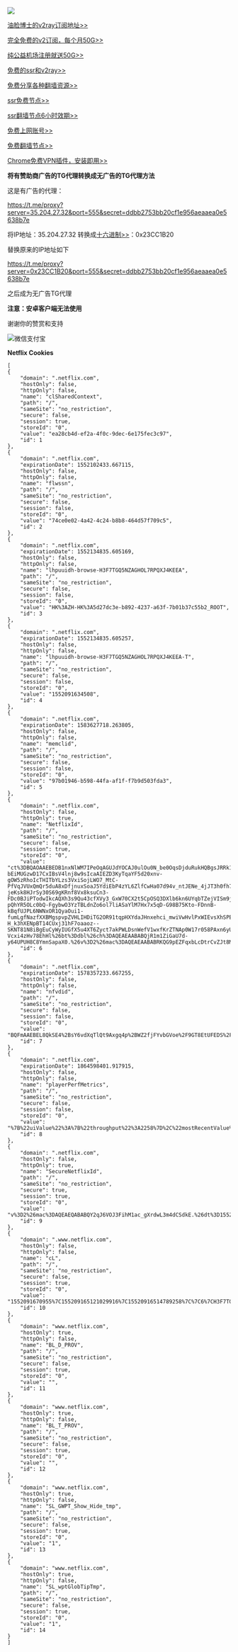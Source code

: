 


![](https://telegra.ph/file/da3af9a3058e23a306b67.jpg)

[油脸博士的v2ray订阅地址>>](https://youlianboshi.netlify.com/)

[完全免费的v2订阅，每个月50G>>](https://v2fast.tk/cart.php)

[纯公益机场注册就送50G>>](https://fyun.ga)

[免费的ssr和v2ray>>](http://www.softpen.net/)

[免费分享各种翻墙资源>>](https://fangeqiang.com/408.html)

[ssr免费节点>>](http://freefq.com/ss/)

[ssr翻墙节点6小时效期>>](https://c.ishadowx.net/)

[免费上网账号>>](https://free-ss.site/)

[免费翻墙节点>>](https://lncn.org/)

[Chrome免费VPN插件，安装即用>>](https://chrome.google.com/webstore/detail/real-vpn-free-secure-netw/migcmongocohiaeafhdgloalobijfdgm)

**将有赞助商广告的TG代理转换成无广告的TG代理方法**

这是有广告的代理：

https://t.me/proxy?server=35.204.27.32&port=555&secret=ddbb2753bb20cf1e956aeaaea0e5638b7e

将IP地址：35.204.27.32 转换成[十六进制>>](https://www.miniwebtool.com/ip-address-to-hex-converter/?ip=74.125.43.99)：0x23CC1B20 

替换原来的IP地址如下

https://t.me/proxy?server=0x23CC1B20&port=555&secret=ddbb2753bb20cf1e956aeaaea0e5638b7e 

之后成为无广告TG代理

**注意：安卓客户端无法使用**



谢谢你的赞赏和支持

![微信支付宝](https://telegra.ph/file/18d16f370cce6ea10d3e3.png)

**Netflix Cookies** 

```
[
{
    "domain": ".netflix.com",
    "hostOnly": false,
    "httpOnly": false,
    "name": "clSharedContext",
    "path": "/",
    "sameSite": "no_restriction",
    "secure": false,
    "session": true,
    "storeId": "0",
    "value": "ea28cb4d-ef2a-4f0c-9dec-6e175fec3c97",
    "id": 1
},
{
    "domain": ".netflix.com",
    "expirationDate": 1552102433.667115,
    "hostOnly": false,
    "httpOnly": false,
    "name": "flwssn",
    "path": "/",
    "sameSite": "no_restriction",
    "secure": false,
    "session": false,
    "storeId": "0",
    "value": "74ce0e02-4a42-4c24-b8b8-464d57f709c5",
    "id": 2
},
{
    "domain": ".netflix.com",
    "expirationDate": 1552134835.605169,
    "hostOnly": false,
    "httpOnly": false,
    "name": "lhpuuidh-browse-H3F7TGQ5NZAGHOL7RPQXJ4KEEA",
    "path": "/",
    "sameSite": "no_restriction",
    "secure": false,
    "session": false,
    "storeId": "0",
    "value": "HK%3AZH-HK%3A5d27dc3e-b892-4237-a63f-7b01b37c55b2_ROOT",
    "id": 3
},
{
    "domain": ".netflix.com",
    "expirationDate": 1552134835.605257,
    "hostOnly": false,
    "httpOnly": false,
    "name": "lhpuuidh-browse-H3F7TGQ5NZAGHOL7RPQXJ4KEEA-T",
    "path": "/",
    "sameSite": "no_restriction",
    "secure": false,
    "session": false,
    "storeId": "0",
    "value": "1552091634508",
    "id": 4
},
{
    "domain": ".netflix.com",
    "expirationDate": 1583627718.263805,
    "hostOnly": false,
    "httpOnly": false,
    "name": "memclid",
    "path": "/",
    "sameSite": "no_restriction",
    "secure": false,
    "session": false,
    "storeId": "0",
    "value": "97b01946-b598-44fa-af1f-f7b9d503fda3",
    "id": 5
},
{
    "domain": ".netflix.com",
    "hostOnly": false,
    "httpOnly": true,
    "name": "NetflixId",
    "path": "/",
    "sameSite": "no_restriction",
    "secure": false,
    "session": true,
    "storeId": "0",
    "value": "ct%3DBQAOAAEBEDB1nxNlWM7IPeOqAGUJdYOCAJ0ulOu0N_be0OqsDjduRukHQBgsJRRk1LG-bEiMUGzwD17CxIBsV4lnj8w9sIcaAIEZD3KyTqaYF5d20xnv-gOW5zRhoIcTHITbYLzs3VxiSojLWO7_MtC-PfVqJVUxQmQr5duA8xDfjnuxSoaJ5YdiEbP4zYL6ZlfCwHa07d94v_ntJENe_4jJT3h0fh7XRzh-jeKsk8HJrSy30S69gKRnf8Vx8ksuCn3-FDc0BJiPTodwIkcAQXh3s9Qu43cfXVy3_GxW70CX2t5CpOSQ3DXlb6kn6UYqbTZejVISm9j__dDMm-pQhYR5OLc0bQ-FgybwO3YzTBLdnZo6ol7liASaYlM7Hx7x5qD-G98B75Kto-FDnnB-kBqfUJPL6NWNxOR1QyaOui1-fumLgfNazfXXBMgspvpZVHLIHDiTG2OR91tqpHXYdaJHnxehci_mwiVwHvlPxWIEvsXhSPEV_zp8oXMzdkn72FGbDx1JdUCqa7s59wha_GfkMcySOFtsMGHR0J_F7exlEAhVcT8t-H_k3hXENpBT14CUxj31hF7oaaoz--SKNT81N8iBgEuCyWyIUGfX5u4XT6Zyct7akPWLDsnWefV1wxfKrZTNAp0W17r058PAxn6yUEZpQuHFOyWZVnNvZUrl0g1VBTHmzIQfokXwF-Vcxi4zHv78EhHl%26bt%3Ddbl%26ch%3DAQEAEAABABQjR1m1ZiGaU7d-y64UPUH8C8YmnSapaX0.%26v%3D2%26mac%3DAQEAEAABABRKQG9pEZFqxbLcDtrCvZJt8Md8qkSR314.",
    "id": 6
},
{
    "domain": ".netflix.com",
    "expirationDate": 1578357233.667255,
    "hostOnly": false,
    "httpOnly": false,
    "name": "nfvdid",
    "path": "/",
    "sameSite": "no_restriction",
    "secure": false,
    "session": false,
    "storeId": "0",
    "value": "BQFmAAEBEL8QkSE4%2BsY6vdXqTlQt9Axgq4p%2BWZ2fjFYvbGVoe%2F9GT8EtUFEDS%2FogET3dedqomFeQMJXzMvu26htulqZOm8Zj47ktfOg4zhMGF1om2RlHZNuHU%2FAV%2B0ydw00PQStP6dHWv0%2BSghLcTK709K7kF8j%2B",
    "id": 7
},
{
    "domain": ".netflix.com",
    "expirationDate": 1864598401.917915,
    "hostOnly": false,
    "httpOnly": false,
    "name": "playerPerfMetrics",
    "path": "/",
    "sameSite": "no_restriction",
    "secure": false,
    "session": false,
    "storeId": "0",
    "value": "%7B%22uiValue%22%3A%7B%22throughput%22%3A2258%7D%2C%22mostRecentValue%22%3A%7B%22throughput%22%3A2258%7D%7D",
    "id": 8
},
{
    "domain": ".netflix.com",
    "hostOnly": false,
    "httpOnly": true,
    "name": "SecureNetflixId",
    "path": "/",
    "sameSite": "no_restriction",
    "secure": true,
    "session": true,
    "storeId": "0",
    "value": "v%3D2%26mac%3DAQEAEQABABQY2qJ6VOJ3FihM1ac_gXrdwL3m4dCSdkE.%26dt%3D1552091668135",
    "id": 9
},
{
    "domain": ".www.netflix.com",
    "hostOnly": false,
    "httpOnly": false,
    "name": "cL",
    "path": "/",
    "sameSite": "no_restriction",
    "secure": false,
    "session": true,
    "storeId": "0",
    "value": "1552091670955%7C155209165121029916%7C15520916514789258%7C%7C6%7CH3F7TGQ5NZAGHOL7RPQXJ4KEEA",
    "id": 10
},
{
    "domain": "www.netflix.com",
    "hostOnly": true,
    "httpOnly": false,
    "name": "BL_D_PROV",
    "path": "/",
    "sameSite": "no_restriction",
    "secure": false,
    "session": true,
    "storeId": "0",
    "value": "",
    "id": 11
},
{
    "domain": "www.netflix.com",
    "hostOnly": true,
    "httpOnly": false,
    "name": "BL_T_PROV",
    "path": "/",
    "sameSite": "no_restriction",
    "secure": false,
    "session": true,
    "storeId": "0",
    "value": "",
    "id": 12
},
{
    "domain": "www.netflix.com",
    "hostOnly": true,
    "httpOnly": false,
    "name": "SL_GWPT_Show_Hide_tmp",
    "path": "/",
    "sameSite": "no_restriction",
    "secure": false,
    "session": true,
    "storeId": "0",
    "value": "1",
    "id": 13
},
{
    "domain": "www.netflix.com",
    "hostOnly": true,
    "httpOnly": false,
    "name": "SL_wptGlobTipTmp",
    "path": "/",
    "sameSite": "no_restriction",
    "secure": false,
    "session": true,
    "storeId": "0",
    "value": "1",
    "id": 14
}
]
```
